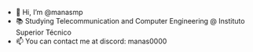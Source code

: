 - 👋 Hi, I’m @manasmp
- 📚 Studying Telecommunication and Computer Engineering @ Instituto Superior Técnico
- 📫 You can contact me at discord: manas0000

<!---
manasmp/manasmp is a ✨ special ✨ repository because its `README.md` (this file) appears on your GitHub profile.
You can click the Preview link to take a look at your changes.
--->
